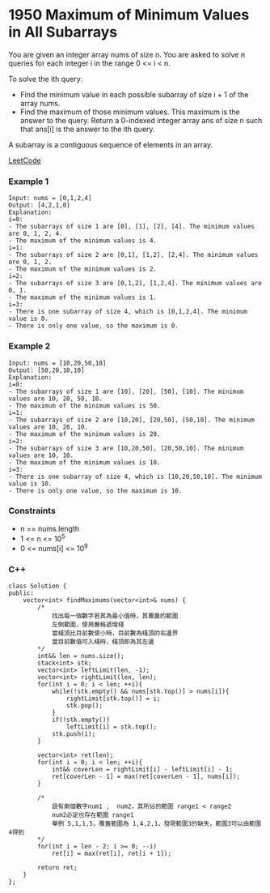 # 1950 Maximum of Minimum Values in All Subarrays

You are given an integer array nums of size n. You are asked to solve n queries for each integer i in the range 0 <= i < n.

To solve the ith query:

* Find the minimum value in each possible subarray of size i + 1 of the array nums.
* Find the maximum of those minimum values. This maximum is the answer to the query.
Return a 0-indexed integer array ans of size n such that ans[i] is the answer to the ith query.

A subarray is a contiguous sequence of elements in an array.

[LeetCode](https://leetcode.cn/problems/maximum-of-minimum-values-in-all-subarrays/description/)

### Example 1

```
Input: nums = [0,1,2,4]
Output: [4,2,1,0]
Explanation:
i=0:
- The subarrays of size 1 are [0], [1], [2], [4]. The minimum values are 0, 1, 2, 4.
- The maximum of the minimum values is 4.
i=1:
- The subarrays of size 2 are [0,1], [1,2], [2,4]. The minimum values are 0, 1, 2.
- The maximum of the minimum values is 2.
i=2:
- The subarrays of size 3 are [0,1,2], [1,2,4]. The minimum values are 0, 1.
- The maximum of the minimum values is 1.
i=3:
- There is one subarray of size 4, which is [0,1,2,4]. The minimum value is 0.
- There is only one value, so the maximum is 0.
```

### Example 2

```
Input: nums = [10,20,50,10]
Output: [50,20,10,10]
Explanation:
i=0:
- The subarrays of size 1 are [10], [20], [50], [10]. The minimum values are 10, 20, 50, 10.
- The maximum of the minimum values is 50.
i=1:
- The subarrays of size 2 are [10,20], [20,50], [50,10]. The minimum values are 10, 20, 10.
- The maximum of the minimum values is 20.
i=2:
- The subarrays of size 3 are [10,20,50], [20,50,10]. The minimum values are 10, 10.
- The maximum of the minimum values is 10.
i=3:
- There is one subarray of size 4, which is [10,20,50,10]. The minimum value is 10.
- There is only one value, so the maximum is 10.
```

### Constraints

* n == nums.length
* 1 <= n <= 10<sup>5</sup>
* 0 <= nums[i] <= 10<sup>9</sup>

### C++ 

```
class Solution {
public:
    vector<int> findMaximums(vector<int>& nums) {
        /*
            找出每一個數字若其為最小值時，其覆蓋的範圍
            左側範圍，使用嚴格遞增棧
            當棧頂比目前數使小時，目前數為棧頂的右邊界
            當目前數值可入棧時，棧頂即為其左邊
        */
        int&& len = nums.size();
        stack<int> stk;
        vector<int> leftLimit(len, -1);
        vector<int> rightLimit(len, len);
        for(int i = 0; i < len; ++i){
            while(!stk.empty() && nums[stk.top()] > nums[i]){
                rightLimit[stk.top()] = i;
                stk.pop();
            }
            if(!stk.empty())
                leftLimit[i] = stk.top();
            stk.push(i);
        }

        vector<int> ret(len);
        for(int i = 0; i < len; ++i){
            int&& coverLen = rightLimit[i] - leftLimit[i] - 1;
            ret[coverLen - 1] = max(ret[coverLen - 1], nums[i]);
        }

        /*
            設有兩個數字num1 ,  num2，其所佔的範圍 range1 < range2
            num2必定也存在範圍 range1
            舉例 5,1,1,5，覆蓋範圍為 1,4,2,1，發現範圍3的缺失，範圍3可以由範圍4得到
        */
        for(int i = len - 2; i >= 0; --i)
            ret[i] = max(ret[i], ret[i + 1]);

        return ret;
    }
};
```